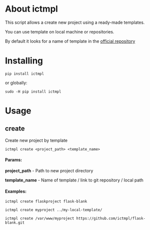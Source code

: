 # About ictmpl

This script allows a create new project using a ready-made templates.

You can use template on local machine or repositories.

By default it looks for a name of template in the 
[official repository](https://github.com/ictmpl)


# Installing

    pip install ictmpl
    
or globally:

    sudo -H pip install ictmpl


# Usage

## create

Create new project by template

`ictmpl create <project_path> <template_name>`

#### Params:

**project_path** - Path to new project directory

**template_name** - Name of template / link to git repository / local path
    
#### Examples:

`ictmpl create flaskproject flask-blank`
    
`ictmpl create myproject ../my-local-template/`
    
`ictmpl create /var/www/myproject https://github.com/ictmpl/flask-blank.git`
    
